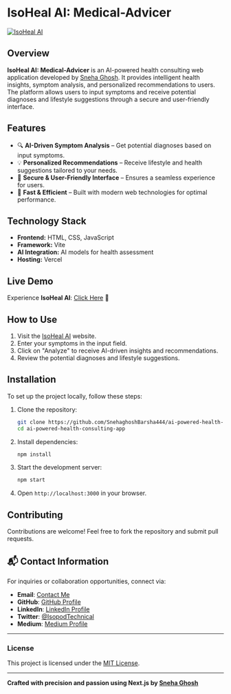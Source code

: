 # IsoHeal AI: Medical-Advicer

[![IsoHeal AI](http://ai-powered-health-consulting-app.vercel.app)](http://ai-powered-health-consulting-app.vercel.app)

## Overview
**IsoHeal AI: Medical-Advicer** is an AI-powered health consulting web application developed by [Sneha Ghosh](https://github.com/SnehaghoshBarsha444). It provides intelligent health insights, symptom analysis, and personalized recommendations to users. The platform allows users to input symptoms and receive potential diagnoses and lifestyle suggestions through a secure and user-friendly interface.

## Features
- 🔍 **AI-Driven Symptom Analysis** – Get potential diagnoses based on input symptoms.
- 💡 **Personalized Recommendations** – Receive lifestyle and health suggestions tailored to your needs.
- 🔐 **Secure & User-Friendly Interface** – Ensures a seamless experience for users.
- 🚀 **Fast & Efficient** – Built with modern web technologies for optimal performance.

## Technology Stack
- **Frontend:** HTML, CSS, JavaScript
- **Framework:** Vite
- **AI Integration:** AI models for health assessment
- **Hosting:** Vercel

## Live Demo
Experience **IsoHeal AI**: [Click Here](http://ai-powered-health-consulting-app.vercel.app) 🚀

## How to Use
1. Visit the [IsoHeal AI](http://ai-powered-health-consulting-app.vercel.app) website.
2. Enter your symptoms in the input field.
3. Click on "Analyze" to receive AI-driven insights and recommendations.
4. Review the potential diagnoses and lifestyle suggestions.

## Installation
To set up the project locally, follow these steps:

1. Clone the repository:
   ```bash
   git clone https://github.com/SnehaghoshBarsha444/ai-powered-health-consulting-app.git
   cd ai-powered-health-consulting-app
   ```

2. Install dependencies:
   ```bash
   npm install
   ```

3. Start the development server:
   ```bash
   npm start
   ```

4. Open `http://localhost:3000` in your browser.

## Contributing
Contributions are welcome! Feel free to fork the repository and submit pull requests.

## 📬 **Contact Information**  

For inquiries or collaboration opportunities, connect via: 
- **Email**: [Contact Me](mailto:miss.webdesigner0013@gmail.com)
- **GitHub**: [GitHub Profile](https://github.com/SnehaghoshBarsha444)
- **LinkedIn**: [LinkedIn Profile](https://www.linkedin.com/in/sneha-ghosh-technical-isopod075/)
- **Twitter**: [@IsopodTechnical](https://x.com/IsopodTechnical)  
- **Medium**: [Medium Profile](https://medium.com/@Technical_Isopod_075)

---

### **License**  

This project is licensed under the [MIT License](LICENSE).  

---

**Crafted with precision and passion using Next.js by [Sneha Ghosh](https://snehaghosh-technical-isopod-portfolio.vercel.app/)**
